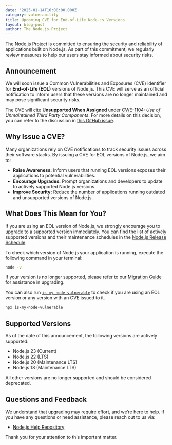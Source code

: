 ```yaml
---
date: '2025-01-14T16:00:00.000Z'
category: vulnerability
title: Upcoming CVE for End-of-Life Node.js Versions
layout: blog-post
author: The Node.js Project
---
```


The Node.js Project is committed to ensuring the security and reliability of
applications built on Node.js. As part of this commitment, we regularly review
measures to help our users stay informed about security risks.

## Announcement

We will soon issue a Common Vulnerabilities and Exposures (CVE) identifier for
**End-of-Life (EOL)** versions of Node.js. This CVE will serve as an official
notification to inform users that these versions are no longer maintained and
may pose significant security risks.

The CVE will cite **Unsupported When Assigned** under
[CWE-1104](https://cwe.mitre.org/data/definitions/1104.html): *Use of Unmaintained Third Party Components*.
For more details on this decision, you can refer to the discussion in
[this GitHub issue](https://github.com/nodejs/security-wg/issues/1401).

## Why Issue a CVE?

Many organizations rely on CVE notifications to track security issues across
their software stacks. By issuing a CVE for EOL versions of Node.js, we aim to:

* **Raise Awareness:** Inform users that running EOL versions exposes their
applications to potential vulnerabilities.
* **Encourage Upgrades:** Prompt organizations and developers to update to
actively supported Node.js versions.
* **Improve Security:** Reduce the number of applications running outdated and
unsupported versions of Node.js.

## What Does This Mean for You?

If you are using an EOL version of Node.js, we strongly encourage you to upgrade
to a supported version immediately. You can find the list of actively supported
versions and their maintenance schedules in the [Node.js Release Schedule](https://github.com/nodejs/release#release-schedule).

To check which version of Node.js your application is running, execute the
following command in your terminal:

```bash
node -v
```

If your version is no longer supported, please refer to our
[Migration Guide](https://nodejs.org/en/docs/guides/upgrading/) for assistance
in upgrading.

You can also run [`is-my-node-vulnerable`](https://github.com/RafaelGSS/is-my-node-vulnerable)
to check if you are using an EOL version or any version with an CVE issued to it.

```bash
npx is-my-node-vulnerable
```

## Supported Versions

As of the date of this announcement, the following versions are actively supported:

* Node.js 23 (Current)
* Node.js 22 (LTS)
* Node.js 20 (Maintenance LTS)
* Node.js 18 (Maintenance LTS)

All other versions are no longer supported and should be considered deprecated.

## Questions and Feedback

We understand that upgrading may require effort, and we’re here to help. If you have
any questions or need assistance, please reach out to us via:

* [Node.js Help Repository](https://github.com/nodejs/help)

Thank you for your attention to this important matter.
